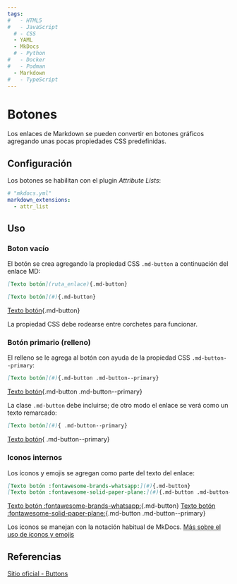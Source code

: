 ```yaml
---
tags:
#   - HTML5
#   - JavaScript
  # - CSS
  - YAML
  - MkDocs
  # - Python
#   - Docker
#   - Podman
  - Markdown
#   - TypeScript
---
```


# Botones

Los enlaces de Markdown se pueden convertir en botones gráficos agregando unas pocas propiedades CSS predefinidas.



## Configuración

Los botones se habilitan con el plugin *Attribute Lists*:

```  yaml title="Botones - Habilitación"
# "mkdocs.yml"
markdown_extensions:
  - attr_list
```  

## Uso

### Boton vacío

El botón se crea agregando la propiedad CSS `.md-button` a continuación del enlace MD:

``` md title="Botón vacío"
[Texto botón](ruta_enlace){.md-button}
```

``` md title="Botón vacío"
[Texto botón](#){.md-button}
```

[Texto botón](#){.md-button}

La propiedad CSS debe rodearse entre corchetes para funcionar.


### Botón primario (relleno)

El relleno se le agrega al botón con ayuda de la propiedad CSS `.md-button--primary`:

``` md title="Botón primario"
[Texto botón](#){.md-button .md-button--primary}
```

[Texto botón](#){.md-button .md-button--primary}


La clase `.md-button` debe incluirse; de otro modo el enlace se verá como un texto remarcado:

``` md title="Botón primario - clase faltante"
[Texto botón](#){ .md-button--primary}
```

[Texto botón](#){ .md-button--primary}

### Iconos internos

Los íconos y emojis se agregan como parte del texto del enlace:

``` md title="Botones con íconos"
[Texto botón :fontawesome-brands-whatsapp:](#){.md-button}
[Texto botón :fontawesome-solid-paper-plane:](#){.md-button .md-button--primary}
```

[Texto botón :fontawesome-brands-whatsapp:](#){.md-button}
[Texto botón :fontawesome-solid-paper-plane:](#){.md-button .md-button--primary}

Los iconos se manejan con la notación habitual de MkDocs. 
[Más sobre el uso de íconos y emojis](iconos_emojis.md)


## Referencias

[Sitio oficial - Buttons](https://squidfunk.github.io/mkdocs-material/reference/buttons/)
